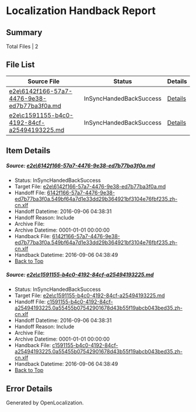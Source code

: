 # <a name='report-top'></a> Localization Handback Report

## Summary
 Total Files | 2

## File List
 Source File | Status | Details 
 ----------- | ------ | ------- 
 [e2e\6142f166-57a7-4476-9e38-ed7b77ba3f0a.md](https://github.com/OpenLocalizationTestOrg/ol-test0/blob/6cd3799aee55dbb71ac8e5a79f46c0e9d00cf6dd/e2e/6142f166-57a7-4476-9e38-ed7b77ba3f0a.md) | InSyncHandedBackSuccess | [Details](#e0364f5bd00ecfedfefa91d8e7648313c374695e2)
 [e2e\c1591155-b4c0-4192-84cf-a25494193225.md](https://github.com/OpenLocalizationTestOrg/ol-test0/blob/6cd3799aee55dbb71ac8e5a79f46c0e9d00cf6dd/e2e/c1591155-b4c0-4192-84cf-a25494193225.md) | InSyncHandedBackSuccess | [Details](#38eedf01c80ab9e16b1e0ff14909afc6c3ead2214)

## Item Details
##### <a name='e0364f5bd00ecfedfefa91d8e7648313c374695e2'></a> Source: [e2e\6142f166-57a7-4476-9e38-ed7b77ba3f0a.md](https://github.com/OpenLocalizationTestOrg/ol-test0/blob/6cd3799aee55dbb71ac8e5a79f46c0e9d00cf6dd/e2e/6142f166-57a7-4476-9e38-ed7b77ba3f0a.md)
* Status: InSyncHandedBackSuccess
* Target File: [e2e\6142f166-57a7-4476-9e38-ed7b77ba3f0a.md](https://github.com/OpenLocalizationTestOrg/ol-test0-zhcn/blob/5665689cdd95a87321f54876c3c197b3f1e19dfd/e2e/6142f166-57a7-4476-9e38-ed7b77ba3f0a.md)
* Handoff File: [6142f166-57a7-4476-9e38-ed7b77ba3f0a.549bf64a7d1e33dd29b364921bf3104e76fbf235.zh-cn.xlf](https://github.com/OpenLocalizationTestOrg/ol-test0-handoff/blob/d6fe2c8355ca41d6323c07fe3deed991c2e3d8ff/ol-handoff/OpenLocalizationTestOrg/ol-test0-zhcn/ci/ht/6142f166-57a7-4476-9e38-ed7b77ba3f0a.549bf64a7d1e33dd29b364921bf3104e76fbf235.zh-cn.xlf)
* Handoff Datetime: 2016-09-06 04:38:31
* Handoff Reason: Include
* Archive File: 
* Archive Datetime: 0001-01-01 00:00:00
* Handback File: [6142f166-57a7-4476-9e38-ed7b77ba3f0a.549bf64a7d1e33dd29b364921bf3104e76fbf235.zh-cn.xlf](https://github.com/OpenLocalizationTestOrg/ol-test0-handback/blob/66d8322a3c9881aa7d468fb0b644e0250ca692ec/ol-handback/OpenLocalizationTestOrg/ol-test0-zhcn/ci/ht/6142f166-57a7-4476-9e38-ed7b77ba3f0a.549bf64a7d1e33dd29b364921bf3104e76fbf235.zh-cn.xlf)
* Handback Datetime: 2016-09-06 04:38:49
* [Back to Top](#report-top)

##### <a name='38eedf01c80ab9e16b1e0ff14909afc6c3ead2214'></a> Source: [e2e\c1591155-b4c0-4192-84cf-a25494193225.md](https://github.com/OpenLocalizationTestOrg/ol-test0/blob/6cd3799aee55dbb71ac8e5a79f46c0e9d00cf6dd/e2e/c1591155-b4c0-4192-84cf-a25494193225.md)
* Status: InSyncHandedBackSuccess
* Target File: [e2e\c1591155-b4c0-4192-84cf-a25494193225.md](https://github.com/OpenLocalizationTestOrg/ol-test0-zhcn/blob/5665689cdd95a87321f54876c3c197b3f1e19dfd/e2e/c1591155-b4c0-4192-84cf-a25494193225.md)
* Handoff File: [c1591155-b4c0-4192-84cf-a25494193225.0a55455b07542901678d43b55f19abcb043bed35.zh-cn.xlf](https://github.com/OpenLocalizationTestOrg/ol-test0-handoff/blob/d6fe2c8355ca41d6323c07fe3deed991c2e3d8ff/ol-handoff/OpenLocalizationTestOrg/ol-test0-zhcn/ci/ht/c1591155-b4c0-4192-84cf-a25494193225.0a55455b07542901678d43b55f19abcb043bed35.zh-cn.xlf)
* Handoff Datetime: 2016-09-06 04:38:31
* Handoff Reason: Include
* Archive File: 
* Archive Datetime: 0001-01-01 00:00:00
* Handback File: [c1591155-b4c0-4192-84cf-a25494193225.0a55455b07542901678d43b55f19abcb043bed35.zh-cn.xlf](https://github.com/OpenLocalizationTestOrg/ol-test0-handback/blob/66d8322a3c9881aa7d468fb0b644e0250ca692ec/ol-handback/OpenLocalizationTestOrg/ol-test0-zhcn/ci/ht/c1591155-b4c0-4192-84cf-a25494193225.0a55455b07542901678d43b55f19abcb043bed35.zh-cn.xlf)
* Handback Datetime: 2016-09-06 04:38:49
* [Back to Top](#report-top)


## Error Details

Generated by OpenLocalization.
